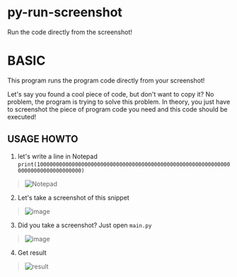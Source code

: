 # py-run-screenshot
Run the code directly from the screenshot!


BASIC
==
<p>This program runs the program code directly from your screenshot!
  
  Let's say you found a cool piece of code, but don't want to copy it? No problem, the program is trying to solve this problem. In theory, you just have to screenshot the piece of program code you need and this code should be executed!
  
</p>

USAGE HOWTO
--

1. let's write a line in Notepad
`print(100000000000000000000000000000000000000000000000000000000000000000000000000000000)`
>![Notepad](https://user-images.githubusercontent.com/79650307/229287918-afc02402-da91-4703-b346-d231ed3bea61.png)


2. Let's take a screenshot of this snippet
 
 >![image](https://user-images.githubusercontent.com/79650307/229287858-94e3b571-5047-4d1c-a0d3-a80a5f66437b.png)



3. Did you take a screenshot? Just open `main.py`
>![image](https://user-images.githubusercontent.com/79650307/229287898-822cf0e4-2491-4c22-a5e0-f8d40a4b6e13.png)


4. Get result 
>![result](https://user-images.githubusercontent.com/79650307/229287794-ff503ec4-23e2-4fb7-9723-d5730ec4a64b.png)
